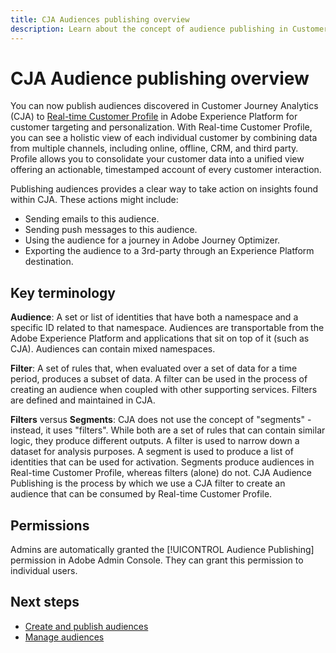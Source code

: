 ```yaml
---
title: CJA Audiences publishing overview
description: Learn about the concept of audience publishing in Customer Journey Analytics
---
```


# CJA Audience publishing overview

You can now publish audiences discovered in Customer Journey Analytics (CJA) to [Real-time Customer Profile](https://experienceleague.adobe.com/docs/experience-platform/profile/home.html?lang=en) in Adobe Experience Platform for customer targeting and personalization. With Real-time Customer Profile, you can see a holistic view of each individual customer by combining data from multiple channels, including online, offline, CRM, and third party. Profile allows you to consolidate your customer data into a unified view offering an actionable, timestamped account of every customer interaction.

Publishing audiences provides a clear way to take action on insights found within CJA. These actions might include:

* Sending emails to this audience.
* Sending push messages to this audience.
* Using the audience for a journey in Adobe Journey Optimizer.
* Exporting the audience to a 3rd-party through an Experience Platform destination.

## Key terminology

**Audience**: A set or list of identities that have both a namespace and a specific ID related to that namespace. Audiences are transportable from the Adobe Experience Platform and applications that sit on top of it (such as CJA). Audiences can contain mixed namespaces.

**Filter**: A set of rules that, when evaluated over a set of data for a time period, produces a subset of data. A filter can be used in the process of creating an audience when coupled with other supporting services. Filters are defined and maintained in CJA.

**Filters** versus **Segments**: CJA does not use the concept of "segments" - instead, it uses "filters". While both are a set of rules that can contain similar logic, they produce different outputs. A filter is used to narrow down a dataset for analysis purposes. A segment is used to produce a list of identities that can be used for activation. Segments produce audiences in Real-time Customer Profile, whereas filters (alone) do not. CJA Audience Publishing is the process by which we use a CJA filter to create an audience that can be consumed by Real-time Customer Profile.

## Permissions

Admins are automatically granted the [!UICONTROL Audience Publishing] permission in Adobe Admin Console. They can grant this permission to individual users.

## Next steps

* [Create and publish audiences](/help/components/audiences/publish.md)
* [Manage audiences](/help/components/audiences/manage.md)


